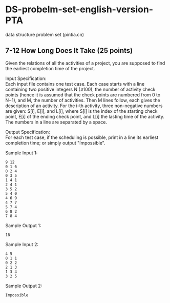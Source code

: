 # DS-probelm-set-english-version-PTA
data structure problem set (pintia.cn)
## 7-12 How Long Does It Take (25 points)
Given the relations of all the activities of a project, you are supposed to find the earliest completion time of the project.

Input Specification:  
Each input file contains one test case. Each case starts with a line containing two positive integers N (≤100), the number of activity check points (hence it is assumed that the check points are numbered from 0 to N−1), and M, the number of activities. Then M lines follow, each gives the description of an activity. For the i-th activity, three non-negative numbers are given: S[i], E[i], and L[i], where S[i] is the index of the starting check point, E[i] of the ending check point, and L[i] the lasting time of the activity. The numbers in a line are separated by a space.

Output Specification:  
For each test case, if the scheduling is possible, print in a line its earliest completion time; or simply output "Impossible".

Sample Input 1:

    9 12
    0 1 6
    0 2 4
    0 3 5
    1 4 1
    2 4 1
    3 5 2
    5 4 0
    4 6 9
    4 7 7
    5 7 4
    6 8 2
    7 8 4

Sample Output 1:

    18

Sample Input 2:

    4 5
    0 1 1
    0 2 2
    2 1 3
    1 3 4
    3 2 5
Sample Output 2:
    
    Impossible
